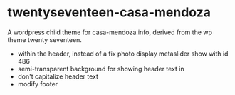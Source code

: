 # twentyseventeen-casa-mendoza
A wordpress child theme for casa-mendoza.info, derived from the wp theme twenty seventeen.

- within the header, instead of a fix photo display metaslider show with id 486
- semi-transparent background for showing header text in
- don't capitalize header text
- modify footer

